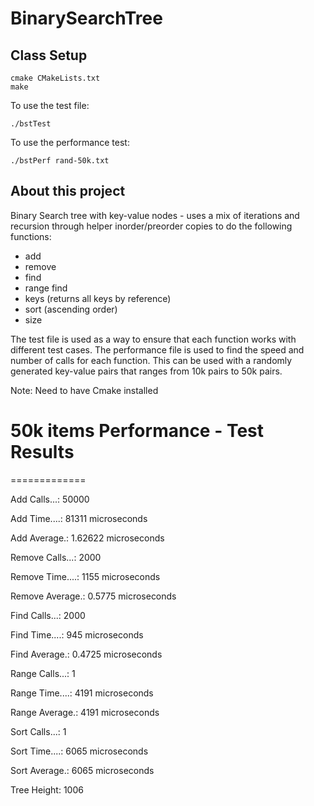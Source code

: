 # BinarySearchTree


## Class Setup
```
cmake CMakeLists.txt
make
```
To use the test file:
```
./bstTest
```

To use the performance test:
```
./bstPerf rand-50k.txt
```

## About this project
Binary Search tree with key-value nodes - uses a mix of iterations and recursion through helper inorder/preorder copies to do the following functions:
- add
- remove
- find
- range find
- keys (returns all keys by reference)
- sort (ascending order)
- size


The test file is used as a way to ensure that each function works with different test cases.  The performance file is used to find the speed and number of calls for each function. This can be used with a randomly generated key-value pairs that ranges from 10k pairs to 50k pairs.

Note: Need to have Cmake installed

# 50k items Performance - Test Results
=============

  Add Calls...: 50000
  
  Add Time....: 81311 microseconds
  
  Add Average.: 1.62622 microseconds


  Remove Calls...: 2000
  
  Remove Time....: 1155 microseconds
  
  Remove Average.: 0.5775 microseconds


  Find Calls...: 2000
  
  Find Time....: 945 microseconds
  
  Find Average.: 0.4725 microseconds


  Range Calls...: 1
  
  Range Time....: 4191 microseconds
  
  Range Average.: 4191 microseconds

  Sort Calls...: 1
  
  Sort Time....: 6065 microseconds
  
  Sort Average.: 6065 microseconds
  
  Tree Height: 1006
